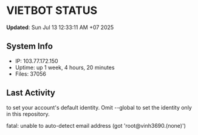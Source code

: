 # VIETBOT STATUS
**Updated**: Sun Jul 13 12:33:11 AM +07 2025

## System Info
- IP: 103.77.172.150
- Uptime: up 1 week, 4 hours, 20 minutes
- Files: 37056

## Last Activity

to set your account's default identity.
Omit --global to set the identity only in this repository.

fatal: unable to auto-detect email address (got 'root@vinh3690.(none)')
